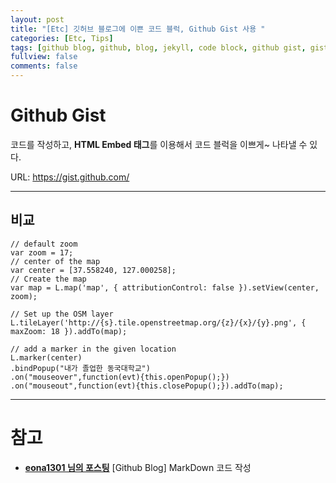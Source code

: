 ```yaml
---
layout: post
title: "[Etc] 깃허브 블로그에 이쁜 코드 블럭, Github Gist 사용 "
categories: [Etc, Tips]
tags: [github blog, github, blog, jekyll, code block, github gist, gist]
fullview: false
comments: false
---
```


# Github Gist

코드를 작성하고, **HTML Embed 태그**를 이용해서 코드 블럭을 이쁘게~ 나타낼 수 있다.

URL: <https://gist.github.com/>

---

## 비교

<script src="https://gist.github.com/19tak/16058e667e7eff94cfc6f58a4f5e22ea.js"></script>

```
// default zoom
var zoom = 17;
// center of the map
var center = [37.558240, 127.000258];
// Create the map
var map = L.map('map', { attributionControl: false }).setView(center, zoom);

// Set up the OSM layer
L.tileLayer('http://{s}.tile.openstreetmap.org/{z}/{x}/{y}.png', { maxZoom: 18 }).addTo(map);

// add a marker in the given location
L.marker(center)
.bindPopup("내가 졸업한 동국대학교")
.on("mouseover",function(evt){this.openPopup();})
.on("mouseout",function(evt){this.closePopup();}).addTo(map);
```

---

# 참고

+ **[eona1301 님의 포스팅](https://velog.io/@eona1301/Github-Blog-MarkDown-%EC%BD%94%EB%93%9C-%EC%9E%91%EC%84%B1 "[Github Blog] MarkDown 코드 작성")**
[Github Blog] MarkDown 코드 작성